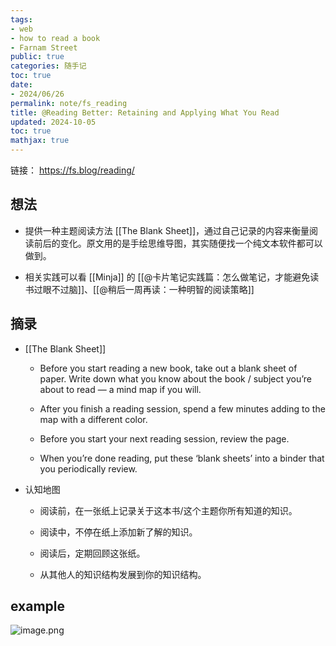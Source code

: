 ```yaml
---
tags:
- web
- how to read a book
- Farnam Street
public: true
categories: 随手记
toc: true
date:
- 2024/06/26
permalink: note/fs_reading
title: @Reading Better: Retaining and Applying What You Read
updated: 2024-10-05
toc: true
mathjax: true
---
```


链接： https://fs.blog/reading/

<!--more-->

## 想法

  + 提供一种主题阅读方法 [[The Blank Sheet]]，通过自己记录的内容来衡量阅读前后的变化。原文用的是手绘思维导图，其实随便找一个纯文本软件都可以做到。

  + 相关实践可以看 [[Minja]] 的 [[@卡片笔记实践篇：怎么做笔记，才能避免读书过眼不过脑]]、[[@稍后一周再读：一种明智的阅读策略]]

## 摘录

  + [[The Blank Sheet]]

    + Before you start reading a new book, take out a blank sheet of paper. Write down what you know about the book / subject you’re about to read — a mind map if you will.

    + After you finish a reading session, spend a few minutes adding to the map with a different color.

    + Before you start your next reading session, review the page.

    + When you’re done reading, put these ‘blank sheets’ into a binder that you periodically review.

  + 认知地图

    + 阅读前，在一张纸上记录关于这本书/这个主题你所有知道的知识。

    + 阅读中，不停在纸上添加新了解的知识。

    + 阅读后，定期回顾这张纸。

    + 从其他人的知识结构发展到你的知识结构。

## example

![image.png](/assets/image_1719415548183_0.png)
